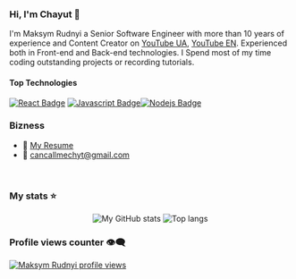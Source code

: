 ### Hi, I'm Chayut 👋

I'm Maksym Rudnyi a Senior Software Engineer with more than 10 years of experience and Content Creator on [YouTube UA](https://www.youtube.com/@MaksymRudnyi), [YouTube EN](https://youtube.com/@TravelsCode). Experienced both in Front-end and Back-end technologies. I Spend most of my time coding outstanding projects or recording tutorials.

#### Top Technologies

[![React Badge](https://img.shields.io/badge/-React-61DBFB?style=for-the-badge&labelColor=black&logo=react&logoColor=61DBFB)](#) [![Javascript Badge](https://img.shields.io/badge/-Javascript-F0DB4F?style=for-the-badge&labelColor=black&logo=javascript&logoColor=F0DB4F)](#)[![Nodejs Badge](https://img.shields.io/badge/-Nodejs-3C873A?style=for-the-badge&labelColor=black&logo=node.js&logoColor=3C873A)](#)

### Bizness
- :paperclip: [My Resume](https://drive.google.com/file/d/1FJ-lnctBDJG7HVRdYTpmoQULNVZc-FxT/view?usp=sharing)
- :email: cancallmechyt@gmail.com

<br/>

### My stats ⭐

<div align="center">
<img alt="My GitHub stats" src="https://github-readme-stats.vercel.app/api?username=cancallmechyt&show_icons=true&theme=transparent"/>
<img alt="Top langs" src="https://github-readme-stats.vercel.app/api/top-langs/?username=cancallmechyt&layout=compact&&langs_count=8"/>
</div>

### Profile views counter 👁️‍🗨️
[![Maksym Rudnyi profile views](https://u8views.com/api/v1/github/profiles/7869344/views/day-week-month-total-count.svg)](https://u8views.com/github/MaksymRudnyi)

